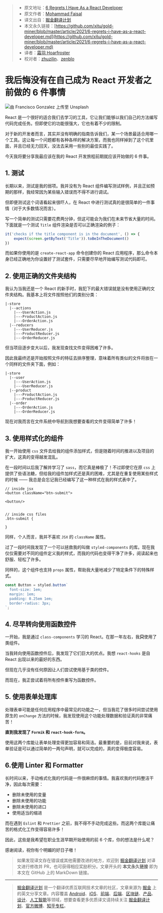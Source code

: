 > * 原文地址：[6 Regrets I Have As a React Developer](https://medium.com/better-programming/6-regrets-i-have-as-a-react-developer-52e95a8ff8a4)
> * 原文作者：[Mohammad Faisal](https://medium.com/@56faisal)
> * 译文出自：[掘金翻译计划](https://github.com/xitu/gold-miner)
> * 本文永久链接：[https://github.com/xitu/gold-miner/blob/master/article/2021/6-regrets-i-have-as-a-react-developer.md](https://github.com/xitu/gold-miner/blob/master/article/2021/6-regrets-i-have-as-a-react-developer.md)
> * 译者：[霜羽 Hoarfroster](https://github.com/PassionPenguin)
> * 校对者：[zhuzilin](https://github.com/zhuzilin)、[zenblo](https://github.com/zenblo)

# 我后悔没有在自己成为 React 开发者之前做的 6 件事情

![由 [Francisco Gonzalez](https://unsplash.com/@franciscoegonzalez?utm_source=unsplash&utm_medium=referral&utm_content=creditCopyText) 上传至 [Unsplash](https://unsplash.com/s/photos/sadness?utm_source=unsplash&utm_medium=referral&utm_content=creditCopyText)](https://cdn-images-1.medium.com/max/8396/1*b_I4LDS0bICAcnC1bdOM2g.jpeg)

React 是一个很好的适合我们去学习的工具，它让我们能够以我们自己的方法编写代码完成任务。但即使它的功能很强大，它也有着不少的限制。

对于新的开发者而言，其实并没有明确的指南告诉我们，某一个场景最适合用哪一个工具。这让每一个问题都有各种各样的解决方案，而我也同样掉到了这个坑里面，并且已经无力回天，没法去采用一些别的最佳实践了。

今天我将要分享我最应该在我的 React 开发旅程前期就应该开始做的 6 件事。

## 1. 测试

长期以来，测试是我的弱项。我并没有为 React 组件编写测试样例，并且正如预期的那样，我经常因为某些输入错误而不得不进行调试。

但即便测试这个词语看起来很吓人，在 React 中进行测试真的是很简单的一件事情（对于大多数情况而言）。

写一个简单的测试只需要花费两分钟，但这可能会为我们在未来节省大量的时间。下面就是一个测试 `Title` 组件渲染是否可以正确渲染的例子：

```js
it('checks if the title component is in the document', () => {
    expect(screen.getByText('Title')).toBeInTheDocument()
})
```

而如果你使用的是 `create-react-app` 命令创建你的 React 应用程序，那么命令本身已经正确地为你设置好了测试套件，只需要尽早地开始编写测试代码即可。

## 2. 使用正确的文件夹结构

我认为当我还是一个 React 的新手时，我犯下的最大错误就是没有使用正确的文件夹结构。我基本上将文件按照他们的类别分类：

```
|-store
  |--actions
    |---UserAction.js
    |---ProductAction.js
    |---OrderAction.js
  |--reducers
    |---UserReducer.js
    |---ProductReducer.js
    |---OrderReducer.js
```

但当项目逐步变大以后，我发现查找文件变得困难了许多。

因此我最终还是开始按照文件的特征去排序整理，意味着所有类似的文件将放在一个同样的文件夹下面，例如：

```
|-store
  |--user
    |---UserAction.js
    |---UserReducer.js
  |--product    
    |---ProductAction.js
    |---ProductReducer.js
  |--order    
    |---OrderAction.js
    |---OrderReducer.js
```

现在对我而言在文件系统中导航到我想要查看的文件变得简单了许多！

## 3. 使用样式化的组件

我一开始使用 `css` 文件去给我的组件添加样式，但是随着时间的推进以及项目的扩大，这真的变得越发混乱。

在一段时间以后我了解并学习了 `sass`，而它真是棒极了！不过即使它在原 `css` 上提供了些语法糖，但给我的组件加样式还是真的困难，尤其是在重复使用某些样式的时候 —— 我总是会忘记我已经编写了这一种样式在我的样式表中了。

```
// inside jsx
<button className="btn-submit">

<button/>


// inside css files
.btn-submit {

}
```

同样，个人而言，我并不喜欢 `JSX` 的 `className` 属性。

过了一段时间我发现了一个可以拯救我的叫做 `styled-components` 的库。现在我仅仅需要对不同的组件定义我的样式，而我的代码也变得干净了许多，阅读起来也舒服、轻松了许多。

同样的，这个组件也支持 `props` 属性，帮助我大量地减少了特定条件下的特殊样式。

```jsx
const Button = styled.button`
  font-size: 1em;
  margin: 1em;
  padding: 0.25em 1em;
  border-radius: 3px;
`;
```

## 4. 尽早转向使用函数控件

一开始，我是通过 `class-components` 学习的 React。在那一年左右，我**只**使用了类组件。

当我转向使用函数控件后，我发现了它们巨大的优点。我想 `react-hooks` 是自 React 出现以来的最好的东西。

但现在几乎没有任何原因让人们尝试使用基于类的控件。

而现在，我正尝试着将所有控件重写为函数控件。

## 5. 使用表单处理库

处理表单可能是任何应用程序中最常见的功能之一，但当我花了很多时间尝试使用原生的 `onChange` 方法的时候，我发现使用这个功能处理数据和验证真的非常痛苦！

**直到我发现了 `Formik` 和 `react-hook-form`。**

使用这两个库能让表单处理变得更加容易和简洁。最重要的是，目前对我来说，表单验证是可以通过简单的一两句声明，就可以完成的，真的变得极度容易。

## 6.使用 Linter 和 Formatter

长时间以来，手动格式化我的代码是一件很麻烦的事情。我喜欢我的代码整洁干净，因此每次需要：

* 删除未使用的变量
* 删除未使用的功能
* 删除未使用的进口
* 使用适当的缩进

而在遇到 `Eslint` 和 `Prettier` 之前，我不得不手动完成这些。而这两个库能让痛苦的格式化工作变得容易许多！

因此，这些是我希望在职业生涯早期开始使用的前 6 个库，你的想法是什么呢？

感谢阅读，祝你有个明媚的好日子嗷！

> 如果发现译文存在错误或其他需要改进的地方，欢迎到 [掘金翻译计划](https://github.com/xitu/gold-miner) 对译文进行修改并 PR，也可获得相应奖励积分。文章开头的 **本文永久链接** 即为本文在 GitHub 上的 MarkDown 链接。

---

> [掘金翻译计划](https://github.com/xitu/gold-miner) 是一个翻译优质互联网技术文章的社区，文章来源为 [掘金](https://juejin.im) 上的英文分享文章。内容覆盖 [Android](https://github.com/xitu/gold-miner#android)、[iOS](https://github.com/xitu/gold-miner#ios)、[前端](https://github.com/xitu/gold-miner#前端)、[后端](https://github.com/xitu/gold-miner#后端)、[区块链](https://github.com/xitu/gold-miner#区块链)、[产品](https://github.com/xitu/gold-miner#产品)、[设计](https://github.com/xitu/gold-miner#设计)、[人工智能](https://github.com/xitu/gold-miner#人工智能)等领域，想要查看更多优质译文请持续关注 [掘金翻译计划](https://github.com/xitu/gold-miner)、[官方微博](http://weibo.com/juejinfanyi)、[知乎专栏](https://zhuanlan.zhihu.com/juejinfanyi)。
